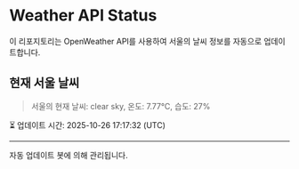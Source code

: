
# Weather API Status

이 리포지토리는 OpenWeather API를 사용하여 서울의 날씨 정보를 자동으로 업데이트합니다.

## 현재 서울 날씨
> 서울의 현재 날씨: clear sky, 온도: 7.77°C, 습도: 27%

⏳ 업데이트 시간: 2025-10-26 17:17:32 (UTC)

---
자동 업데이트 봇에 의해 관리됩니다.

